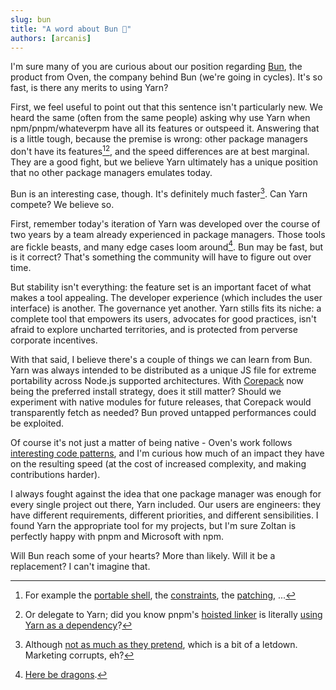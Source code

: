 ```yaml
---
slug: bun
title: "A word about Bun 💬"
authors: [arcanis]
---
```


I'm sure many of you are curious about our position regarding [Bun](https://bun.sh/), the product from Oven, the company behind Bun (we're going in cycles). It's so fast, is there any merits to using Yarn?

First, we feel useful to point out that this sentence isn't particularly new. We heard the same (often from the same people) asking why use Yarn when npm/pnpm/whateverpm have all its features or outspeed it. Answering that is a little tough, because the premise is wrong: other package managers don't have its features[^1][^,2], and the speed differences are at best marginal. They are a good fight, but we believe Yarn ultimately has a unique position that no other package managers emulates today.

Bun is an interesting case, though. It's definitely much faster[^3]. Can Yarn compete? We believe so.

First, remember today's iteration of Yarn was developed over the course of two years by a team already experienced in package managers. Those tools are fickle beasts, and many edge cases loom around[^4]. Bun may be fast, but is it correct? That's something the community will have to figure out over time.

But stability isn't everything: the feature set is an important facet of what makes a tool appealing. The developer experience (which includes the user interface) is another. The governance yet another. Yarn stills fits its niche: a complete tool that empowers its users, advocates for good practices, isn't afraid to explore uncharted territories, and is protected from perverse corporate incentives.

With that said, I believe there's a couple of things we can learn from Bun. Yarn was always intended to be distributed as a unique JS file for extreme portability across Node.js supported architectures. With [Corepack](https://nodejs.org/api/corepack.html) now being the preferred install strategy, does it still matter? Should we experiment with native modules for future releases, that Corepack would transparently fetch as needed? Bun proved untapped performances could be exploited.

Of course it's not just a matter of being native - Oven's work follows [interesting code patterns](https://twitter.com/jarredsumner/status/1708650105828692054), and I'm curious how much of an impact they have on the resulting speed (at the cost of increased complexity, and making contributions harder).

I always fought against the idea that one package manager was enough for every single project out there, Yarn included. Our users are engineers: they have different requirements, different priorities, and different sensibilities. I found Yarn the appropriate tool for my projects, but I'm sure Zoltan is perfectly happy with pnpm and Microsoft with npm.

Will Bun reach some of your hearts? More than likely. Will it be a replacement? I can't imagine that.

[^1]: For example the [portable shell](/features/scripting#portable-shell), the [constraints](/features/constraints), the [patching](/features/patching), ...
[^,2]: Or delegate to Yarn; did you know pnpm's [hoisted linker](https://pnpm.io/npmrc#node-linker) is literally [using Yarn as a dependency](https://github.com/pnpm/pnpm/blob/ee6e0734e911d48f6ff786aa0f05b9b9926e4815/pkg-manager/real-hoist/src/index.ts#L7)?
[^3]: Although [not as much as they pretend](https://twitter.com/arcanis/status/1702297503465611278), which is a bit of a letdown. Marketing corrupts, eh?
[^4]: [Here be dragons](https://github.com/yarnpkg/berry/blob/master/packages/acceptance-tests/pkg-tests-specs/sources/dragon.test.js).
